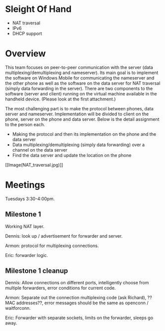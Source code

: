 # Sleight Of Hand

 * NAT traversal
 * IPv6
 * DHCP support 

# Overview

This team focuses on peer-to-peer communication with the server (data multiplexing/demultiplexing and nameserver). Its main goal is to implement the software on Windows Mobile for communicating the nameserver and the other phone as well as the software on the data server for NAT traversal (simply data forwarding in the server). There are two components to the software (server and client) running on the virtual machine available in the handheld device. (Please look at the first attachment.)

The most challenging part is to make the protocol between phones, data server and nameserver. Implementation will be divided to client on the phone, server on the phone and data server. Below is the detail assignment to the person each. 

 * Making the protocol and then its implementation on the phone and the data server
 * Data multiplexing/demultiplexing (simply data forwarding) over a channel on the data server
 * Find the data server and update the location on the phone 

[[Image(NAT_traversal.jpg)]]

# Meetings

Tuesdays 3:30-4:00pm. 

## Milestone 1

Working NAT layer.   

Dennis: look up / advertisement for forwarder and server.

Armon: protocol for multiplexing connections.

Eric: forwarder logic.



## Milestone 1 cleanup

Dennis:   Allow connections on different ports, intelligently choose from multiple forwarders, error conditions for current code.   

Armon:   Separate out the connection multiplexing code (ask Richard), ??MAC addresses??, error messages should be the same as openconn / waitforconn. 

Eric:    Forwarder with separate sockets, limits on the forwarder, sleeps go away.